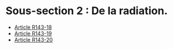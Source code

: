 # Sous-section 2 : De la radiation.

- [Article R143-18](article-r143-18.md)
- [Article R143-19](article-r143-19.md)
- [Article R143-20](article-r143-20.md)
